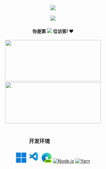 <div align="center">

![](https://quotes-github-readme.vercel.app/api?type=horizontal&theme=dark&border=true&quote=%E6%97%B6%E5%85%89%E6%B5%81%E8%BD%AC%EF%BC%8C%E6%84%BF%E4%BD%A0%E7%BB%88%E6%9C%89%E4%B8%80%E5%A4%A9%E8%83%BD%E5%92%8C%E4%BD%A0%E9%87%8D%E8%A6%81%E7%9A%84%E4%BA%BA%E9%87%8D%E9%80%A2%E3%80%82&author=%E8%89%BE%E6%8B%89%EF%BC%88%E3%80%8A%E5%8F%AF%E5%A1%91%E6%80%A7%E8%AE%B0%E5%BF%86%E3%80%8B%EF%BC%89)

<img src="https://cards-api-latedreamawa.vercel.app/api?pic=4&date=2025-04-30&bilibili=@LateDream_&email=latedreamawa@outlook.com&qq=3276839942&site=https://latedream.us.kg&steam=24%E5%B2%81%E6%B8%85%E7%BA%AF%E7%94%B7%E9%AB%98&bg_color=%231a1b27" width="600" />

#### 你是第 <img src="https://count.getloli.com/@latedream?name=latedream&theme=minecraft&padding=7&offset=0&align=top&scale=1&pixelated=1&darkmode=auto" height="48" /> 位访客! ❤️

<img src="https://github-readme-stats.vercel.app/api?username=LateDreamXD&theme=tokyonight&count_private=true&locale=cn" width="300" height="130" />
<img src="https://github-readme-stats.vercel.app/api/top-langs/?username=LateDreamXD&theme=tokyonight&count_private=true&locale=cn&layout=compact" width="300" height="130" /><br /><br />


<div width="600">

  ### 开发环境 &emsp;&emsp;&emsp;&emsp;&emsp;

  [<img title="Windows 11" alt="Windows 11" title="Windows 11" src="res/win11.png" height="32" />](https://www.microsoft.com/en-us/software-download/windows11) [<img title="Visual Studio Code" alt="Visual Studio Code" title="Visual Studio Code" src="res/vscode.png" height="40" />](https://code.visualstudio.com/download) [<img title="Microsoft Edge Dev" alt="Microsoft Edge Dev" title="Microsoft Edge Dev" src="res/msedge-dev.png" height="32" />](https://www.microsoft.com/en-us/edge/download/insider) [<img title="Node.js" alt="Node.js" title="Node.js" src="https://nodejs.org/static/images/favicons/favicon.png" height="32" />](https://nodejs.org/en/download) [<img title="Yarn" alt="Yarn" title="Yarn" src="https://yarnpkg.com/img/yarn-favicon.svg" height="32" />](https://yarnpkg.com/)
</div>

</div>
